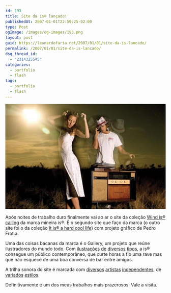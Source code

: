 ```yaml
---
id: 193
title: Site da is® lançado!
publishedAt: 2007-01-01T22:59:25-02:00
type: Post
ogImage: /images/og-images/193.png
layout: post
guid: https://leonardofaria.net/2007/01/01/site-da-is-lancado/
permalink: /2007/01/01/site-da-is-lancado/
dsq_thread_id:
  - "2314325545"
categories:
  - portfolio
  - flash
tags:
  - portfolio
  - flash
---
```

<center>
  <img src="/wp-content/uploads/2007/01/462.jpg" alt="is®" />
</center>

  
Após noites de trabalho duro finalmente vai ao ar o site da coleção [Wind is® calling](http://www.is.ind.br) da marca mineira is®. É o segundo site que faço da marca (o outro site foi o da coleção [It is® a hard cool life](http://winter06.is.ind.br)) com projeto gráfico de Pedro Frot.a.

Uma das coisas bacanas da marca é o Gallery, um projeto que reúne ilustradores do mundo todo. Com [ilustrações](http://www.binhobarreto.net) [de](http://www.abiuro.com/) [diversos](http://erone.grphk.free.fr/) [tipos](http://www.santoforte.com.br/), a is® consegue um público contemporâneo, que curte horas a fio uma rave mas que não esquece de uma boa conversa de bar entre amigos.

A trilha sonora do site é marcada com [diversos](http://www.joesibol.com/ "Joe Sibol") [artistas](http://www.deadsmilingpirates.com/ "Dead Smiling Pirates") [independentes](http://www.podsafeaudio.com/jamroom/bands/7/ "Uma Floresta"), de [variados](http://www.myspace.com/thefireapes "The Fire Apes") [estilos](http://myspace.com/columbines "The Columbines").

Definitivamente é um dos meus trabalhos mais prazerosos. Vale a visita.
